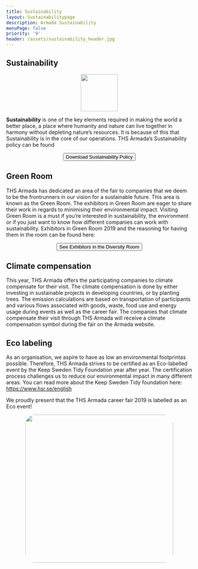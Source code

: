 ```yaml
---
title: Sustainability
layout: Sustainabilitypage
description: Armada Sustainability
menuPage: false
priority: '9'
header: /assets/sustainability_header.jpg
---
```

## **Sustainability**

<div  style="text-align: center !important;">
   <img src="/assets/sustainability-melon-nolabel.png" height="100em" width="100em"/>
</div>

<b id="sustainability-color">Sustainability</b> is one of the key elements required in making the world a better place, a place
where humanity and nature can live together in harmony without depleting nature’s resources. It
is because of this that Sustainability is in the core of our operations. THS Armada’s
Sustainability policy can be found

<form style="text-align:center; margin-bottom: 1em;" method="get" action="/assets/Sustainability_Diversity-Policy.pdf">
   <button type="submit">Download Sustainability Policy</button>
</form>

## **Green Room**

THS Armada has dedicated an area of the fair to companies that we deem to be the
frontrunners in our vision for a sustainable future. This area is known as the Green Room. The
exhibitors in Green Room are eager to share their work in regards to minimising their
environmental impact. Visiting Green Room is a must if you’re interested in sustainability, the
environment or if you just want to know how different companies can work with sustainability.
Exhibitors in Green Room 2019 and the reasoning for having them in the room can be found
here:

<form style="text-align:center; margin-bottom: 1em;" method="get" action="/assets/green-room.pdf">
   <button type="submit">See Exhibitors in the Diversity Room</button>
</form>

## **Climate compensation**

This year, THS Armada offers the participating companies to climate compensate for their visit.
The climate compensation is done by either investing in sustainable projects in developing
countries, or by planting trees. The emission calculations are based on transportation of
participants and various flows associated with goods, waste, food use and energy usage during
events as well as the career fair. The companies that climate compensate their visit through
THS Armada will receive a climate compensation symbol during the fair on the Armada website. 

## **Eco labeling**

As an organisation, we aspire to have as low an environmental footprintas possible. Therefore,
THS Armada strives to be certified as an Eco-labelled event by the Keep Sweden Tidy
Foundation year after year. The certification process challenges us to reduce our environmental
impact in many different areas. You can read more about the Keep Sweden Tidy foundation
here: https://www.hsr.se/english

We proudly present that the THS Armada career fair 2019 is labelled as an Eco event! 

<div id="imgstuff" style="text-align: center !important;">
   <img style="border-radius: 25px;" src="/assets/image003.jpg" height="400em" width="400em"/>
</div>
